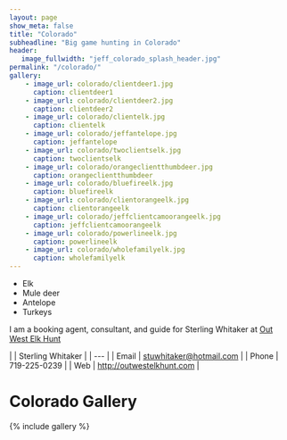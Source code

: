 ```yaml
---
layout: page
show_meta: false
title: "Colorado"
subheadline: "Big game hunting in Colorado"
header:
   image_fullwidth: "jeff_colorado_splash_header.jpg"
permalink: "/colorado/"
gallery:
    - image_url: colorado/clientdeer1.jpg
      caption: clientdeer1
    - image_url: colorado/clientdeer2.jpg
      caption: clientdeer2
    - image_url: colorado/clientelk.jpg
      caption: clientelk
    - image_url: colorado/jeffantelope.jpg
      caption: jeffantelope
    - image_url: colorado/twoclientselk.jpg
      caption: twoclientselk
    - image_url: colorado/orangeclientthumbdeer.jpg
      caption: orangeclientthumbdeer
    - image_url: colorado/bluefireelk.jpg
      caption: bluefireelk
    - image_url: colorado/clientorangeelk.jpg
      caption: clientorangeelk
    - image_url: colorado/jeffclientcamoorangeelk.jpg
      caption: jeffclientcamoorangeelk
    - image_url: colorado/powerlineelk.jpg
      caption: powerlineelk
    - image_url: colorado/wholefamilyelk.jpg
      caption: wholefamilyelk
---
```

- Elk
- Mule deer
- Antelope
- Turkeys

I am a booking agent, consultant, and guide for Sterling Whitaker at [Out West Elk Hunt](http://outwestelkhunt.com)

| | Sterling Whitaker |
| --- |
| Email | <stuwhitaker@hotmail.com> |
| Phone | 719-225-0239 |
| Web   | <http://outwestelkhunt.com> |

# Colorado Gallery

{% include gallery %}
